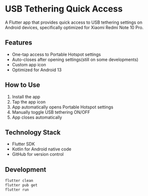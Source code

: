 # USB Tethering Quick Access

A Flutter app that provides quick access to USB tethering settings on Android devices, specifically optimized for Xiaomi Redmi Note 10 Pro.

## Features

- One-tap access to Portable Hotspot settings
- Auto-closes after opening settings(still on some developments)
- Custom app icon
- Optimized for Android 13

## How to Use

1. Install the app
2. Tap the app icon
3. App automatically opens Portable Hotspot settings
4. Manually toggle USB tethering ON/OFF
5. App closes automatically

## Technology Stack

- Flutter SDK
- Kotlin for Android native code
- GitHub for version control

## Development

```bash
flutter clean
flutter pub get
flutter run
```
